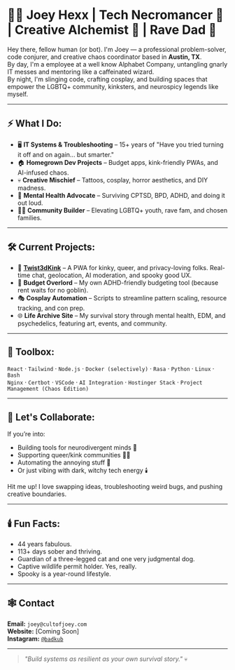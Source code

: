 # 🧟‍♂️ Joey Hexx | Tech Necromancer 🔧 | Creative Alchemist 🎨 | Rave Dad 🌈  

Hey there, fellow human (or bot). I'm Joey — a professional problem-solver, code conjurer, and creative chaos coordinator based in **Austin, TX**.  
By day, I'm a employee at a well know Alphabet Company, untangling gnarly IT messes and mentoring like a caffeinated wizard.  
By night, I'm slinging code, crafting cosplay, and building spaces that empower the LGBTQ+ community, kinksters, and neurospicy legends like myself.

---

## ⚡ What I Do:
- 🖥️ **IT Systems & Troubleshooting** – 15+ years of "Have you tried turning it off and on again... but smarter."
- 🏠 **Homegrown Dev Projects** – Budget apps, kink-friendly PWAs, and AI-infused chaos.
- 💀 **Creative Mischief** – Tattoos, cosplay, horror aesthetics, and DIY madness.
- 🧠 **Mental Health Advocate** – Surviving CPTSD, BPD, ADHD, and doing it out loud.
- 🏳️‍🌈 **Community Builder** – Elevating LGBTQ+ youth, rave fam, and chosen families.

---

## 🛠️ Current Projects:
- 🚀 **[Twist3dKink](https://www.twist3dkink.com)** – A PWA for kinky, queer, and privacy-loving folks. Real-time chat, geolocation, AI moderation, and spooky good UX.
- 💸 **Budget Overlord** – My own ADHD-friendly budgeting tool (because rent waits for no goblin).
- 🎭 **Cosplay Automation** – Scripts to streamline pattern scaling, resource tracking, and con prep.
- 🌐 **Life Archive Site** – My survival story through mental health, EDM, and psychedelics, featuring art, events, and community.

---

## 🧰 Toolbox:
`React` · `Tailwind` · `Node.js` · `Docker (selectively)` · `Rasa` · `Python` · `Linux` · `Bash`  
`Nginx` · `Certbot` · `VSCode` · `AI Integration` · `Hostinger Stack` · `Project Management (Chaos Edition)`

---

## 🧛 Let's Collaborate:
If you’re into:
- Building tools for neurodivergent minds 🧠
- Supporting queer/kink communities 🏳️‍⚧️
- Automating the annoying stuff 🤖
- Or just vibing with dark, witchy tech energy 🕯️  

Hit me up! I love swapping ideas, troubleshooting weird bugs, and pushing creative boundaries.

---

## 🕯️ Fun Facts:
- 44 years fabulous.
- 113+ days sober and thriving.
- Guardian of a three-legged cat and one very judgmental dog.
- Captive wildlife permit holder. Yes, really.
- Spooky is a year-round lifestyle.  

---

## 🕸️ Contact
**Email:** `joey@cultofjoey.com`  
**Website:** [Coming Soon]  
**Instagram:** [`@badkub`](https://www.instagram.com/badkub)

---

> _"Build systems as resilient as your own survival story."_ 💀
